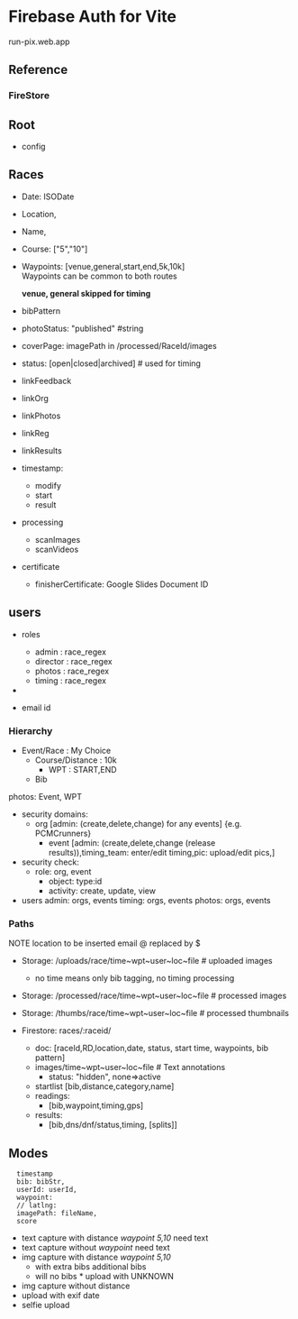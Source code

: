 # Firebase Auth for Vite

run-pix.web.app


## Reference

### FireStore

## Root

* config

## Races

* Date: ISODate
* Location,
* Name,
* Course: ["5","10"]
* Waypoints: [venue,general,start,end,5k,10k]   
    Waypoints can be common to both routes

    **venue, general skipped for timing**
* bibPattern
* photoStatus: "published" #string
* coverPage: imagePath in /processed/RaceId/images
* status: [open|closed|archived] # used for timing
* linkFeedback
* linkOrg
* linkPhotos
* linkReg
* linkResults
* timestamp:
    * modify
    * start
    * result
* processing
    * scanImages
    * scanVideos
* certificate
    * finisherCertificate: Google Slides Document ID

## users 

* roles
    * admin : race_regex
    * director : race_regex
    * photos : race_regex
    * timing : race_regex
* 

* email id
### Hierarchy
* Event/Race : My Choice  
    * Course/Distance : 10k
        * WPT : START,END
    * Bib

photos: Event, WPT

* security domains:
    * org [admin: (create,delete,change) for any events]  {e.g. PCMCrunners}
        * event [admin: (create,delete,change (release results)),timing_team: enter/edit timing,pic: upload/edit pics,]
* security check:
    * role: org, event
        * object: type:id
        * activity: create, update, view
* users
    admin: orgs, events
    timing: orgs, events
    photos: orgs, events

### Paths
 NOTE
 location to be inserted
 email @ replaced by $

* Storage: /uploads/race/time~wpt~user~loc~file    # uploaded images
    * no time means only bib tagging, no timing processing

* Storage: /processed/race/time~wpt~user~loc~file     # processed images 

* Storage: /thumbs/race/time~wpt~user~loc~file     # processed thumbnails 
* Firestore: races/:raceid/
    * doc: [raceId,RD,location,date, status, start time, waypoints, bib pattern]
    * images/time~wpt~user~loc~file   # Text annotations
        * status: "hidden", none=>active
    * startlist [bib,distance,category,name]
    * readings: 
        * [bib,waypoint,timing,gps]
    * results: 
        * [bib,dns/dnf/status,timing, [splits]]

## Modes

      timestamp
      bib: bibStr,
      userId: userId,
      waypoint: 
      // latlng: 
      imagePath: fileName,
      score

* text capture with distance
    _waypoint 5,10_   need text
* text capture without 
    _waypoint_ need text
* img capture with distance
    _waypoint 5,10_   
    * with extra bibs  additional bibs
    * will no bibs  * upload with UNKNOWN
* img capture without distance
* upload with exif date
* selfie upload
